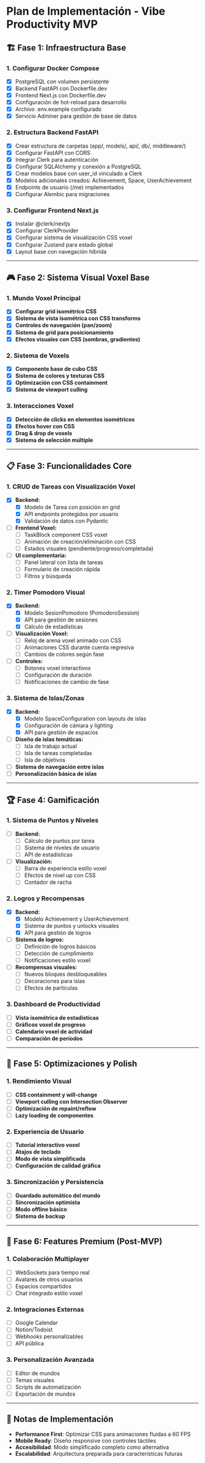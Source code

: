 # Plan de Implementación - Vibe Productivity MVP

## 🏗️ Fase 1: Infraestructura Base

### 1. Configurar Docker Compose
- [X] PostgreSQL con volumen persistente
- [X] Backend FastAPI con Dockerfile.dev
- [X] Frontend Next.js con Dockerfile.dev
- [X] Configuración de hot-reload para desarrollo
- [X] Archivo .env.example configurado
- [X] Servicio Adminer para gestión de base de datos

### 2. Estructura Backend FastAPI
- [X] Crear estructura de carpetas (app/, models/, api/, db/, middleware/)
- [X] Configurar FastAPI con CORS
- [X] Integrar Clerk para autenticación
- [X] Configurar SQLAlchemy y conexión a PostgreSQL
- [X] Crear modelos base con user_id vinculado a Clerk
- [X] Modelos adicionales creados: Achievement, Space, UserAchievement
- [X] Endpoints de usuario (/me) implementados
- [X] Configurar Alembic para migraciones

### 3. Configurar Frontend Next.js
- [X] Instalar @clerk/nextjs
- [X] Configurar ClerkProvider
- [X] Configurar sistema de visualización CSS voxel
- [X] Configurar Zustand para estado global
- [X] Layout base con navegación híbrida

---

## 🎮 Fase 2: Sistema Visual Voxel Base

### 1. Mundo Voxel Principal
- [X] **Configurar grid isométrico CSS**
- [X] **Sistema de vista isométrica con CSS transforms**
- [X] **Controles de navegación (pan/zoom)**
- [X] **Sistema de grid para posicionamiento**
- [X] **Efectos visuales con CSS (sombras, gradientes)**

### 2. Sistema de Voxels
- [X] **Componente base de cubo CSS**
- [X] **Sistema de colores y texturas CSS**
- [X] **Optimización con CSS containment**
- [X] **Sistema de viewport culling**

### 3. Interacciones Voxel
- [X] **Detección de clicks en elementos isométricos**
- [X] **Efectos hover con CSS**
- [X] **Drag & drop de voxels**
- [X] **Sistema de selección múltiple**

---

## 📋 Fase 3: Funcionalidades Core

### 1. CRUD de Tareas con Visualización Voxel
- [X] **Backend:**
  - [X] Modelo de Tarea con posición en grid
  - [X] API endpoints protegidos por usuario
  - [X] Validación de datos con Pydantic
- [ ] **Frontend Voxel:**
  - [ ] TaskBlock component CSS voxel
  - [ ] Animación de creación/eliminación con CSS
  - [ ] Estados visuales (pendiente/progreso/completada)
- [ ] **UI complementaria:**
  - [ ] Panel lateral con lista de tareas
  - [ ] Formulario de creación rápida
  - [ ] Filtros y búsqueda

### 2. Timer Pomodoro Visual
- [X] **Backend:**
  - [X] Modelo SesionPomodoro (PomodoroSession)
  - [X] API para gestión de sesiones
  - [X] Cálculo de estadísticas
- [ ] **Visualización Voxel:**
  - [ ] Reloj de arena voxel animado con CSS
  - [ ] Animaciones CSS durante cuenta regresiva
  - [ ] Cambios de colores según fase
- [ ] **Controles:**
  - [ ] Botones voxel interactivos
  - [ ] Configuración de duración
  - [ ] Notificaciones de cambio de fase

### 3. Sistema de Islas/Zonas
- [X] **Backend:**
  - [X] Modelo SpaceConfiguration con layouts de islas
  - [X] Configuración de cámara y lighting
  - [X] API para gestión de espacios
- [ ] **Diseño de islas temáticas:**
  - [ ] Isla de trabajo actual
  - [ ] Isla de tareas completadas
  - [ ] Isla de objetivos
- [ ] **Sistema de navegación entre islas**
- [ ] **Personalización básica de islas**

---

## 🏆 Fase 4: Gamificación

### 1. Sistema de Puntos y Niveles
- [ ] **Backend:**
  - [ ] Cálculo de puntos por tarea
  - [ ] Sistema de niveles de usuario
  - [ ] API de estadísticas
- [ ] **Visualización:**
  - [ ] Barra de experiencia estilo voxel
  - [ ] Efectos de nivel up con CSS
  - [ ] Contador de racha

### 2. Logros y Recompensas
- [X] **Backend:**
  - [X] Modelo Achievement y UserAchievement
  - [X] Sistema de puntos y unlocks visuales
  - [X] API para gestión de logros
- [ ] **Sistema de logros:**
  - [ ] Definición de logros básicos
  - [ ] Detección de cumplimiento
  - [ ] Notificaciones estilo voxel
- [ ] **Recompensas visuales:**
  - [ ] Nuevos bloques desbloqueables
  - [ ] Decoraciones para islas
  - [ ] Efectos de partículas

### 3. Dashboard de Productividad
- [ ] **Vista isométrica de estadísticas**
- [ ] **Gráficos voxel de progreso**
- [ ] **Calendario voxel de actividad**
- [ ] **Comparación de períodos**

---

## 🚀 Fase 5: Optimizaciones y Polish

### 1. Rendimiento Visual
- [ ] **CSS containment y will-change**
- [ ] **Viewport culling con Intersection Observer**
- [ ] **Optimización de repaint/reflow**
- [ ] **Lazy loading de componentes**

### 2. Experiencia de Usuario
- [ ] **Tutorial interactivo voxel**
- [ ] **Atajos de teclado**
- [ ] **Modo de vista simplificada**
- [ ] **Configuración de calidad gráfica**

### 3. Sincronización y Persistencia
- [ ] **Guardado automático del mundo**
- [ ] **Sincronización optimista**
- [ ] **Modo offline básico**
- [ ] **Sistema de backup**

---

## 💎 Fase 6: Features Premium (Post-MVP)

### 1. Colaboración Multiplayer
- [ ] WebSockets para tiempo real
- [ ] Avatares de otros usuarios
- [ ] Espacios compartidos
- [ ] Chat integrado estilo voxel

### 2. Integraciones Externas
- [ ] Google Calendar
- [ ] Notion/Todoist
- [ ] Webhooks personalizables
- [ ] API pública

### 3. Personalización Avanzada
- [ ] Editor de mundos
- [ ] Temas visuales
- [ ] Scripts de automatización
- [ ] Exportación de mundos

---

## 📝 Notas de Implementación

- **Performance First**: Optimizar CSS para animaciones fluidas a 60 FPS
- **Mobile Ready**: Diseño responsive con controles táctiles
- **Accesibilidad**: Modo simplificado completo como alternativa
- **Escalabilidad**: Arquitectura preparada para características futuras